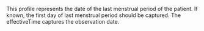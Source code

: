 This profile represents the date of the last menstrual period of the patient. If known, the first day of last menstrual period should be captured. The effectiveTime captures the observation date.
